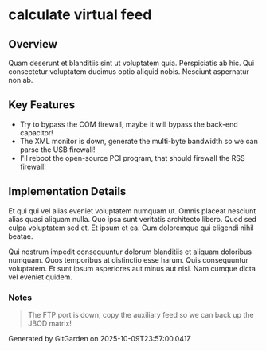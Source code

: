 # calculate virtual feed

## Overview
Quam deserunt et blanditiis sint ut voluptatem quia. Perspiciatis ab hic. Qui consectetur voluptatem ducimus optio aliquid nobis. Nesciunt aspernatur non ab.

## Key Features
- Try to bypass the COM firewall, maybe it will bypass the back-end capacitor!
- The XML monitor is down, generate the multi-byte bandwidth so we can parse the USB firewall!
- I'll reboot the open-source PCI program, that should firewall the RSS firewall!

## Implementation Details
Et qui qui vel alias eveniet voluptatem numquam ut. Omnis placeat nesciunt alias quasi aliquam nulla. Quo ipsa sunt veritatis architecto libero. Quod sed culpa voluptatem sed et. Et ipsum et ea. Cum doloremque qui eligendi nihil beatae.
 Qui nostrum impedit consequuntur dolorum blanditiis et aliquam doloribus numquam. Quos temporibus at distinctio esse harum. Quis consequuntur voluptatem. Et sunt ipsum asperiores aut minus aut nisi. Nam cumque dicta vel eveniet quidem.

### Notes
> The FTP port is down, copy the auxiliary feed so we can back up the JBOD matrix!

Generated by GitGarden on 2025-10-09T23:57:00.041Z